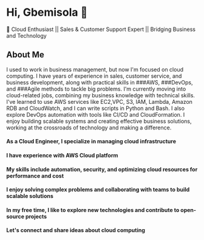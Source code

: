 # Hi, Gbemisola 👋
🚀 Cloud Enthusiast || Sales & Customer Support Expert || Bridging Business and Technology 

## About Me

I used to work in business management, but now I'm focused on cloud computing. I have years of experience in sales, customer service, and business development, along with practical skills in ###AWS, ###DevOps, and ###Agile methods to tackle big problems. I'm currently moving into cloud-related jobs, combining my business knowledge with technical skills. I've learned to use AWS services like EC2,VPC, S3, IAM, Lambda, Amazon RDB and CloudWatch, and I can write scripts in Python and Bash. I also explore DevOps automation with tools like CI/CD and CloudFormation. I enjoy building scalable systems and creating effective business solutions, working at the crossroads of technology and making a difference.

#### As a Cloud Engineer, I specialize in managing cloud infrastructure
#### I have experience with AWS Cloud platform
#### My skills include automation, security, and optimizing cloud resources for performance and cost
#### I enjoy solving complex problems and collaborating with teams to build scalable solutions
#### In my free time, I like to explore new technologies and contribute to open-source projects 
#### Let's connect and share ideas about cloud computing

<!--
**Gbemisola-Fad/Gbemisola-Fad** is a ✨ _special_ ✨ repository because its `README.md` (this file) appears on your GitHub profile.

Here are some ideas to get you started:

- 🔭 I’m currently working on ...
- 🌱 I’m currently learning ...
- 👯 I’m looking to collaborate on ...
- 🤔 I’m looking for help with ...
- 💬 Ask me about ...
- 📫 How to reach me: ...
- 😄 Pronouns: ...
- ⚡ Fun fact: ...
-->
